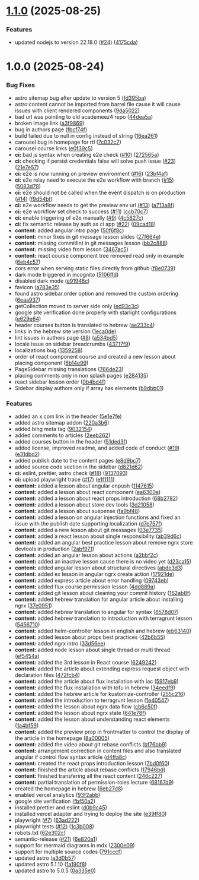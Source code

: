 # [1.1.0](https://github.com/ywarezk/academeez/compare/v1.0.0...v1.1.0) (2025-08-25)


### Features

* updated nodejs to version 22.18.0 ([#24](https://github.com/ywarezk/academeez/issues/24)) ([4175cda](https://github.com/ywarezk/academeez/commit/4175cdaea468e0d3aa2b061cc2079246fe4c9ca1))

# 1.0.0 (2025-08-24)


### Bug Fixes

* astro sitemap bug after update to version 5 ([fd395ba](https://github.com/ywarezk/academeez/commit/fd395ba1a85f02d1d1c65a62379360118102788d))
* astro:content cannot be imported from barrel file cause it will cause issues with client rendered components ([9da5022](https://github.com/ywarezk/academeez/commit/9da5022a241d31eef5716676afe907767b32a9e8))
* bad url was pointing to old academeez4 repo ([44dea5a](https://github.com/ywarezk/academeez/commit/44dea5a4985987ecdea85db6dc1d7e5c500691b4))
* broken image link ([a3f9869](https://github.com/ywarezk/academeez/commit/a3f98695fdd1bde6019647a14f5cf66a7f7787c0))
* bug in authors page ([fbcf74f](https://github.com/ywarezk/academeez/commit/fbcf74f687b20695d3882f9cf2cde1ad632b3bb7))
* build failed due to null in config instead of string ([16ea261](https://github.com/ywarezk/academeez/commit/16ea2611a2f3fab68695a3511a3d23d68b6a2439))
* carousel bug in homepage for rtl ([7c032c7](https://github.com/ywarezk/academeez/commit/7c032c72891a0de81a7db70b383dd96081bf6d6f))
* carousel course links ([e0f39c5](https://github.com/ywarezk/academeez/commit/e0f39c57bd5c3b0026c0c5365b7853a2b5462953))
* **ci:** bad js syntax when creating e2e check ([#10](https://github.com/ywarezk/academeez/issues/10)) ([272565a](https://github.com/ywarezk/academeez/commit/272565a6534fc44150f931bf740148f47b532506))
* **ci:** checking if persist credentials false will solve push issue ([#23](https://github.com/ywarezk/academeez/issues/23)) ([21e7e57](https://github.com/ywarezk/academeez/commit/21e7e57707e75d2b4321ddc80cd12979322f11d0))
* **ci:** e2e is now running on preview environment ([#16](https://github.com/ywarezk/academeez/issues/16)) ([23bf4af](https://github.com/ywarezk/academeez/commit/23bf4af354e78d7f597ad096dcd7f67ba50aa417))
* **ci:** e2e relay need to execute the e2e workflow with branch ([#15](https://github.com/ywarezk/academeez/issues/15)) ([5083d78](https://github.com/ywarezk/academeez/commit/5083d78566ad6222d18335ac1ca7b3e9c1ecbe05))
* **ci:** e2e should not be called when the event dispatch is on production ([#14](https://github.com/ywarezk/academeez/issues/14)) ([f9d54bf](https://github.com/ywarezk/academeez/commit/f9d54bf09f2fee49edd07272746f94300e4d9434))
* **ci:** e2e workflow needs to get the preview env url ([#13](https://github.com/ywarezk/academeez/issues/13)) ([a713a8f](https://github.com/ywarezk/academeez/commit/a713a8f183f85f3b9560dd0b95f2959956859059))
* **ci:** e2e workflow set check to success ([#11](https://github.com/ywarezk/academeez/issues/11)) ([ccb70c7](https://github.com/ywarezk/academeez/commit/ccb70c730da00769b0a368c6a99a627b1f90c6b6))
* **ci:** enable triggering of e2e manually ([#9](https://github.com/ywarezk/academeez/issues/9)) ([4c5827c](https://github.com/ywarezk/academeez/commit/4c5827ce0f82ad3769730d69ce6043f030347bdd))
* **ci:** fix semantic release by auth as ci app ([#22](https://github.com/ywarezk/academeez/issues/22)) ([09cad18](https://github.com/ywarezk/academeez/commit/09cad1890e8629d0fcfddf957ac142bc19a0942b))
* **content:** added angular intro page ([50f6f8c](https://github.com/ywarezk/academeez/commit/50f6f8c867ecb96d5160815d78699e02a6d3ed77))
* **content:** minor fixes in git message lesson slides ([27f664e](https://github.com/ywarezk/academeez/commit/27f664e56e61b5bc9733dc73163f72341545d981))
* **content:** missing commitlint in git messages lesson ([bb2c888](https://github.com/ywarezk/academeez/commit/bb2c88880ffd361a14ecc0430ff302ad6830b209))
* **content:** missing video from lesson ([3467ac5](https://github.com/ywarezk/academeez/commit/3467ac56dc88be8a37326c228615e9bf32e8c9ed))
* **content:** react course component tree removed read only in example ([6eb4c57](https://github.com/ywarezk/academeez/commit/6eb4c577ab8f44905c718ac29f03f0bd8d3e57a5))
* cors error when serving static files directly from github ([f8e0739](https://github.com/ywarezk/academeez/commit/f8e0739d6eb9127a1b90c448300427f43ec74a90))
* dark mode triggered in incognito ([5106ffd](https://github.com/ywarezk/academeez/commit/5106ffd3f9928ddcc4a6c445861d4c6658e28083))
* disabled dark mode ([e91948c](https://github.com/ywarezk/academeez/commit/e91948c7aa807ed4dac2282edc013c9a97756be8))
* favicon ([a783e35](https://github.com/ywarezk/academeez/commit/a783e3531b3e777c4dab5d99f11a6088485a1df3))
* found astro sidebar.order option and removed the custom ordering ([6eaa937](https://github.com/ywarezk/academeez/commit/6eaa937293f7eff0215870a1ad97213fe0c5e33b))
* getCollection moved to server side only ([ed93c3c](https://github.com/ywarezk/academeez/commit/ed93c3cea9633a2935a444a94071666da7a34216))
* google site verification done properly with starlight configurations ([e629e64](https://github.com/ywarezk/academeez/commit/e629e64dbc64cc0c8d4ba5b1e8f4d074818e0896))
* header courses button is translated to hebrew ([ae233c4](https://github.com/ywarezk/academeez/commit/ae233c4076417fad7feff220e6326ed918c6a39b))
* links in the hebrew site version ([1eca0de](https://github.com/ywarezk/academeez/commit/1eca0deeb13f8b7ddf0b3784bcfc29964f685d33))
* lint issues in authors page ([#8](https://github.com/ywarezk/academeez/issues/8)) ([a534bd5](https://github.com/ywarezk/academeez/commit/a534bd5dd395006c80ae5ce408db851770cad7ab))
* locale issue on sidebar breadcrumbs ([43717f9](https://github.com/ywarezk/academeez/commit/43717f987f0f11563c04c95f9ce05f783fbaf2d6))
* localizations bug ([1359258](https://github.com/ywarezk/academeez/commit/13592588aeacdcd09da3a3aeca3cb3cffeef967d))
* order of react component course and created a new lesson about placing component ([6b14e99](https://github.com/ywarezk/academeez/commit/6b14e992c5a82f5dffeaebdd234b1046eb1ddb8e))
* PageSidebar missing translations ([766de23](https://github.com/ywarezk/academeez/commit/766de23b0b8da31b5fcb9613847f27ab40b54d18))
* placing comments only in non splash pages ([e284135](https://github.com/ywarezk/academeez/commit/e284135223e98129037c8d025faed9bc83ef6f57))
* react sidebar lesson order ([0b4bd4f](https://github.com/ywarezk/academeez/commit/0b4bd4f45a25f642cd4731fefd17fb5963d11d85))
* Sidebar display authors only if array has elements ([b9dbb01](https://github.com/ywarezk/academeez/commit/b9dbb01d95caf00c95b0c2ae9254bb07e5fdb35d))


### Features

* added an x.com link in the header ([5e1e7fe](https://github.com/ywarezk/academeez/commit/5e1e7fef57e61cf4fa36ecaad10c0e5104321b33))
* added astro sitemap addon ([220a3b6](https://github.com/ywarezk/academeez/commit/220a3b643dee4c97afa6a569e506ae32685679e1))
* added bing meta tag ([9032154](https://github.com/ywarezk/academeez/commit/9032154c76fa85c160421cc29e1ab6be12f697e7))
* added comments to articles ([2eeb262](https://github.com/ywarezk/academeez/commit/2eeb262b034ee140f0737f1eb5273e623640e7f4))
* added courses button in the header ([51ded3f](https://github.com/ywarezk/academeez/commit/51ded3f0669a9243d1c547cfb1578c7d66ea1b76))
* added license, improved readme, and added code of conduct ([#19](https://github.com/ywarezk/academeez/issues/19)) ([e31dbd2](https://github.com/ywarezk/academeez/commit/e31dbd2f3bd3a5c185f9a06667503f1b9edfe79e))
* added publish date to the content pages ([e8d9bc7](https://github.com/ywarezk/academeez/commit/e8d9bc72e1cc708fb60302b18708f38e756dea9a))
* added source code section in the sidebar ([d821d62](https://github.com/ywarezk/academeez/commit/d821d62f87345e642b7bef652e5ed879cbfc40d5))
* **ci:** eslint, prettier, astro check ([#18](https://github.com/ywarezk/academeez/issues/18)) ([9137093](https://github.com/ywarezk/academeez/commit/9137093ee336982a5aa9f3790c12953912e129b5))
* **ci:** upload playwright trace ([#17](https://github.com/ywarezk/academeez/issues/17)) ([e1f1111](https://github.com/ywarezk/academeez/commit/e1f111147ce79bcd5c274125cb4bb02636662674))
* **content:** added a lesson about angular onpush ([1147615](https://github.com/ywarezk/academeez/commit/11476156d91a1d999f0c29672541ef61279c114f))
* **content:** added a lesson about react component ([ea6300e](https://github.com/ywarezk/academeez/commit/ea6300e9c363a1bac72171ec9efe643db175d6d8))
* **content:** added a lesson about react props introduction ([68b2782](https://github.com/ywarezk/academeez/commit/68b27825b9e30ff6c2802e35982cfe909f3922b6))
* **content:** added a lesson about store dev tools ([3d21058](https://github.com/ywarezk/academeez/commit/3d21058ca9cd36e502b127d104e835c215bb8430))
* **content:** added a lesson about suspense ([fa9bf48](https://github.com/ywarezk/academeez/commit/fa9bf48f9164df357064de241259a6921b16bbe3))
* **content:** added a lesson on angular injection functions and fixed an issue with the publish date supporting localization ([d7e757f](https://github.com/ywarezk/academeez/commit/d7e757f0f2f2da4da63019be50a5a398e462d35c))
* **content:** added a new lesson about git messages ([03e7735](https://github.com/ywarezk/academeez/commit/03e773577ca10d814b962c4425e7f76b28bdb1ae))
* **content:** added a react lesson about single responsibility ([ab39d6c](https://github.com/ywarezk/academeez/commit/ab39d6caa46afc4317b1b933e5cd4968dffb2021))
* **content:** added an angular best practice lesson about remove ngrx store devtools in production ([2abf971](https://github.com/ywarezk/academeez/commit/2abf9716e0fd6653ced90a80c32acfb882ee643d))
* **content:** added an angular lesson about actions ([a2bbf2c](https://github.com/ywarezk/academeez/commit/a2bbf2c0cf697d1fcca5f1bc352ebe93eeba91b0))
* **content:** added an inactive lesson cause there is no video yet ([d23ca15](https://github.com/ywarezk/academeez/commit/d23ca150bc962e87e585ce7e98b359218f0d07ac))
* **content:** added angular lesson about structural directives ([abde3d3](https://github.com/ywarezk/academeez/commit/abde3d3c0aa773fc6fcce7a483db95831cbc69bf))
* **content:** added ex lesson in angular ngrx create action ([17921de](https://github.com/ywarezk/academeez/commit/17921dee4c3b124671777b87d99e28e7bf5709ec))
* **content:** added express article about error handling ([09743eb](https://github.com/ywarezk/academeez/commit/09743eba630c0d1a6bc28f5946eb8274ba1a6ad8))
* **content:** added flux course permission lesson ([4dd889a](https://github.com/ywarezk/academeez/commit/4dd889a4e7ab38242c78a3e759ce3da41318ce4f))
* **content:** added git lesson about cleaning your commit history ([162ab8f](https://github.com/ywarezk/academeez/commit/162ab8f6e306c66fc3b6298fb8abccfd5822901a))
* **content:** added hebrew translation for angular article about installing ngrx ([37e0951](https://github.com/ywarezk/academeez/commit/37e095179d40355ee962c0f6f85ca2f21c6cfbfc))
* **content:** added hebrew translation to angular for syntax ([8578d07](https://github.com/ywarezk/academeez/commit/8578d079777aeedb4f9c8608003739337ae975eb))
* **content:** added hebrew translation to introduction with terragrunt lesson ([5456710](https://github.com/ywarezk/academeez/commit/54567104971dc6b60de5641a604c4b52e0409a3b))
* **content:** added helm-controller lesson in english and hebrew ([eb63140](https://github.com/ywarezk/academeez/commit/eb631401c41a4689e3e8a7bae79f4883fe34295b))
* **content:** added lesson about props best practices ([42b6b55](https://github.com/ywarezk/academeez/commit/42b6b551db3d6e5e7e3b3068b08674071e7432d0))
* **content:** added ngrx intro ([33d56ee](https://github.com/ywarezk/academeez/commit/33d56eea5df936870dd425c9df330b58250ff3d8))
* **content:** added node lesson about single thread or multi thread ([ef5454a](https://github.com/ywarezk/academeez/commit/ef5454a3334d07a5e52aea917f2b20c05a8f529f))
* **content:** added the 3rd lesson in React course ([6249242](https://github.com/ywarezk/academeez/commit/6249242bd6e57fd919a5c3f99e35097f39c6334d))
* **content:** added the article about extending express request object with declaration files ([472fcb4](https://github.com/ywarezk/academeez/commit/472fcb4c50270d708cfe9c1ef286bd80020f67df))
* **content:** added the article about flux installation with iac ([5917eb9](https://github.com/ywarezk/academeez/commit/5917eb94869d5653f4ccd5d19bb70eb101a63170))
* **content:** added the flux installation with tofu in hebrew ([34eedf9](https://github.com/ywarezk/academeez/commit/34eedf93c352bf4c795303383c8c35c30c20c7af))
* **content:** added the hebrew article for kustomize-controller ([255c216](https://github.com/ywarezk/academeez/commit/255c2161e6446419ecf10cce6307f37793b5bb30))
* **content:** added the introduction to terragrunt lesson ([1e40547](https://github.com/ywarezk/academeez/commit/1e40547702bc7bd01fea1c47b0741baf4ffe3be9))
* **content:** added the lesson about ngrx data flow ([cb6c50f](https://github.com/ywarezk/academeez/commit/cb6c50f285b9a20a1f040fe9b96650359573906c))
* **content:** added the lesson about ngrx state ([641e78f](https://github.com/ywarezk/academeez/commit/641e78f49db37540db4f71317de9553dfbd0220c))
* **content:** added the lesson about understanding react elements ([1a4bf59](https://github.com/ywarezk/academeez/commit/1a4bf598bb3d97235bb3fb58b6aaf5b0e71d86e5))
* **content:** added the preview prop in frontmatter to control the display of the article in the homepage ([8a00005](https://github.com/ywarezk/academeez/commit/8a00005477bc9474c6bbe78876956ac7f42e907b))
* **content:** added the video about git rebase conflicts ([bf76bb9](https://github.com/ywarezk/academeez/commit/bf76bb9cf12c502a7243d2eacb8a3bcbeae33c17))
* **content:** arrangement correction in content files and also translated angular if control flow syntax article ([d4ffa8c](https://github.com/ywarezk/academeez/commit/d4ffa8c48afa1b0b191e9236b4225a6702180300))
* **content:** created the react props introduction lesson ([7bd0f60](https://github.com/ywarezk/academeez/commit/7bd0f6047c26752bb47e1f00e565608f7c5c1535))
* **content:** finished the article about rebase conflicts ([17946bd](https://github.com/ywarezk/academeez/commit/17946bd29dc4a8d67c7ad8b7d127ccd498801fe4))
* **content:** finished transfering all the react content ([246c227](https://github.com/ywarezk/academeez/commit/246c2279ed91c5855ff866b9c2e3820ed9c57f06))
* **content:** partial translation of permission-roles lecture ([68167d9](https://github.com/ywarezk/academeez/commit/68167d97c403a32ddf9b72ecbb07d2e3c1d5fc47))
* created the homepage in hebrew ([6eb27d8](https://github.com/ywarezk/academeez/commit/6eb27d8051eee41f3ccac01a4f02d13feca0be5d))
* enabled vercel analytics ([93f2abb](https://github.com/ywarezk/academeez/commit/93f2abb7c26f14055378e745f363e6bc39b44e7d))
* google site verification ([fbf50a2](https://github.com/ywarezk/academeez/commit/fbf50a2e29bd249f0086f4f0b3e499e9ff925506))
* installed prettier and eslint ([d0b9c45](https://github.com/ywarezk/academeez/commit/d0b9c45f6c5ed9376c783f5cfa5c0ff1ae2366be))
* installed vercel adapter and trying to deploy the site ([e39ff80](https://github.com/ywarezk/academeez/commit/e39ff80c16acee906284072e2a12fdc60f1af8b9))
* playwright ([#7](https://github.com/ywarezk/academeez/issues/7)) ([63ad222](https://github.com/ywarezk/academeez/commit/63ad22207ea09ff55a7b17982d5b7cf43ceec587))
* playwright tests ([#12](https://github.com/ywarezk/academeez/issues/12)) ([1c3b008](https://github.com/ywarezk/academeez/commit/1c3b00805df328634f01b8efd81463c65c59dadb))
* robots.txt ([62e302c](https://github.com/ywarezk/academeez/commit/62e302caf5dfc78d6174d6d295b9e3097c8e43e6))
* semantic-release ([#21](https://github.com/ywarezk/academeez/issues/21)) ([6e820a1](https://github.com/ywarezk/academeez/commit/6e820a134b0b04df3e69d9ad1889d393759f5340))
* support for mermaid diagrams in mdx ([2300e09](https://github.com/ywarezk/academeez/commit/2300e09ec6f650a88c1983bc703fef1c6a8b033d))
* support for multiple source codes ([791cccf](https://github.com/ywarezk/academeez/commit/791cccf550555fb5c1457458544b064fa696d510))
* updated astro ([a3d0b57](https://github.com/ywarezk/academeez/commit/a3d0b575cc16b740e8497a8befda73c42399daa1))
* updated astro 5.1.10 ([1a190f8](https://github.com/ywarezk/academeez/commit/1a190f8c06ab66e2730ef5a818deec70fb83f19e))
* updated astro to 5.0.5 ([0a335e0](https://github.com/ywarezk/academeez/commit/0a335e0adb791b6e8785409a8ad334f4934cab53))
